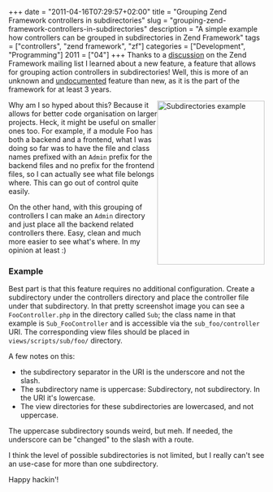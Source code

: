 +++
date = "2011-04-16T07:29:57+02:00"
title = "Grouping Zend Framework controllers in subdirectories"
slug = "grouping-zend-framework-controllers-in-subdirectories"
description = "A simple example how controllers can be grouped in subdirectories in Zend Framework"
tags = ["controllers", "zend framework", "zf"]
categories = ["Development", "Programming"]
2011 = ["04"]
+++
Thanks to a <a href="http://zend-framework-community.634137.n4.nabble.com/subcontroller-path-separator-td3446708.html">discussion</a> on the Zend Framework mailing list I learned about a new feature, a feature that allows for grouping action controllers in subdirectories! Well, this is more of an unknown and <a href="http://framework.zend.com/issues/browse/ZF-3590">undocumented</a> feature than new, as it is the part of the framework for at least 3 years.

<img alt="Subdirectories example" src="https://lh5.googleusercontent.com/_7vS_Lw8rn0E/Tak8y6iMdcI/AAAAAAAAAlk/jKZ_BpYnUh4/subdirectories.png" title="Subdirectories example" width="211" height="323" style="float:right;" />

Why am I so hyped about this? Because it allows for better code organisation on larger projects. Heck, it might be useful on smaller ones too. For example, if a module Foo has both a backend and a frontend, what I was doing so far was to have the file and class names prefixed with an <code>Admin</code> prefix for the backend files and no prefix for the frontend files, so I can actually see what file belongs where. This can go out of control quite easily.

On the other hand, with this grouping of controllers I can make an <code>Admin</code> directory and just place all the backend related controllers there. Easy, clean and much more easier to see what's where. In my opinion at least :)

<h3>Example</h3>

Best part is that this feature requires no additional configuration. Create a subdirectory under the controllers directory and place the controller file under that subdirectory. In that pretty screenshot image you can see a <code>FooController.php</code> in the directory called <code>Sub</code>; the class name in that example is <code>Sub_FooController</code> and is accessible via the <code>sub_foo/controller</code> URI. The corresponding view files should be placed in <code>views/scripts/sub/foo/</code> directory.

A few notes on this:

<ul>
<li>the subdirectory separator in the URI is the underscore and not the slash.</li>
<li>The subdirectory name is uppercase: Subdirectory, not subdirectory. In the URI it's lowercase.</li>
<li>The view directories for these subdirectories are lowercased, and not uppercase.</li>
</ul>

The uppercase subdirectory sounds weird, but meh. If needed, the underscore can be "changed" to the slash with a route.

I think the level of possible subdirectories is not limited, but I really can't see an use-case for more than one subdirectory.

Happy hackin'!
